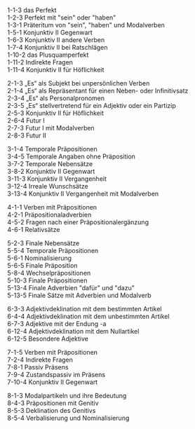 1-1-3  das Perfekt  
1-2-3  Perfekt mit "sein" oder "haben"  
1-3-1  Präteritum von "sein", "haben" und Modalverben  
1-5-1  Konjunktiv II Gegenwart  
1-6-3  Konjunktiv II andere Verben  
1-7-4  Konjunktiv II bei Ratschlägen  
1-10-2 das Plusquamperfekt  
1-11-2 Indirekte Fragen  
1-11-4 Konjunktiv II für Höflichkeit  

2-1-3  „Es“ als Subjekt bei unpersönlichen Verben  
2-1-4  „Es“ als Repräsentant für einen Neben- oder Infinitivsatz  
2-3-4  „Es“ als Personalpronomen  
2-3-5  „Es“ stellvertretend für ein Adjektiv oder ein Partizip  
2-5-3  Konjunktiv II für Höflichkeit  
2-6-4  Futur I  
2-7-3  Futur I mit Modalverben  
2-8-3  Futur II  

3-1-4  Temporale Präpositionen  
3-4-5  Temporale Angaben ohne Präposition  
3-7-2  Temporale Nebensätze  
3-8-2  Konjunktiv II Gegenwart  
3-11-3 Konjunktiv II Vergangenheit  
3-12-4 Irreale Wunschsätze  
3-13-4 Konjunktiv II Vergangenheit mit Modalverben  

4-1-1  Verben mit Präpositionen  
4-2-1  Präpositionaladverbien  
4-5-2  Fragen nach einer Präpositionalergänzung  
4-6-1  Relativsätze  

5-2-3  Finale Nebensätze  
5-5-4  Temporale Präpositionen  
5-6-1  Nominalisierung  
5-6-5  Finale Präposition  
5-8-4  Wechselpräpositionen  
5-10-3 Finale Präpositionen  
5-13-4 Finale Adverbien "dafür" und "dazu"  
5-13-5 Finale Sätze mit Adverbien und Modalverb  

6-3-3  Adjektivdeklination mit dem bestimmten Artikel  
6-4-4  Adjektivdeklination mit dem unbestimmten Artikel  
6-7-3  Adjektive mit der Endung -a  
6-12-4 Adjektivdeklination mit dem Nullartikel  
6-12-5 Besondere Adjektive  

7-1-5  Verben mit Präpositionen  
7-2-4  Indirekte Fragen  
7-8-1  Passiv Präsens  
7-9-4  Zustandspassiv im Präsens  
7-10-4 Konjunktiv II Gegenwart  

8-1-3  Modalpartikeln und ihre Bedeutung  
8-4-3  Präpositionen mit Genitiv  
8-5-3  Deklination des Genitivs  
8-5-4  Verbalisierung und Nominalisierung  

